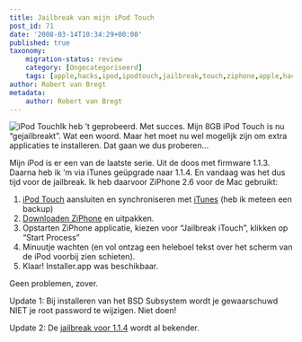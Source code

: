 ```yaml
---
title: Jailbreak van mijn iPod Touch
post_id: 71
date: '2008-03-14T10:34:29+00:00'
published: true
taxonomy:
    migration-status: review
    category: [Ongecategoriseerd]
    tags: [apple,hacks,ipod,ipodtouch,jailbreak,touch,ziphone,apple,hacks,ipod,ipodtouch,jailbreak,touch,ziphone]
author: Robert van Bregt
metadata:
    author: Robert van Bregt
---
```

![iPod Touch](/images/2008/03/ipod_touch.thumbnail.jpg)Ik heb ’t geprobeerd. Met succes. Mijn 8GB iPod Touch is nu “gejailbreakt”. Wat een woord. Maar het moet nu wel mogelijk zijn om extra applicaties te installeren. Dat gaan we dus proberen…

Mijn iPod is er een van de laatste serie. Uit de doos met firmware 1.1.3. Daarna heb ik ‘m via iTunes geüpgrade naar 1.1.4. En vandaag was het dus tijd voor de jailbreak. Ik heb daarvoor ZiPhone 2.6 voor de Mac gebruikt:

1. [iPod Touch](http://www.apple.com/nl/ipodtouch) aansluiten en synchroniseren met [iTunes](http://www.apple.com/nl/itunes) (heb ik meteen een backup)
2. [Downloaden ZiPhone](http://www.downloadziphone.org/) en uitpakken.
3. Opstarten ZiPhone applicatie, kiezen voor “Jailbreak iTouch”, klikken op “Start Process”
4. Minuutje wachten (en vol ontzag een heleboel tekst over het scherm van de iPod voorbij zien schieten).
5. Klaar! Installer.app was beschikbaar.

Geen problemen, zover.

Update 1: Bij installeren van het BSD Subsystem wordt je gewaarschuwd NIET je root password te wijzigen. Niet doen!

Update 2: De [jailbreak voor 1.1.4](http://www.ipodtouchblog.nl/archief/2008/03/15/ziphone-26-volledig-compatibel-met-de-ipod-touch/) wordt al bekender.